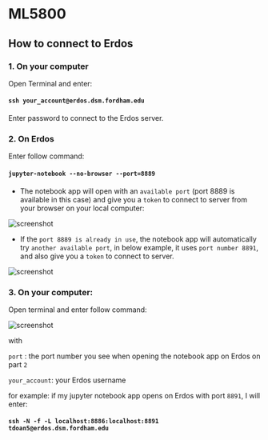 # ML5800

## How to connect to Erdos

### 1. On your computer
Open Terminal and enter:

#### `ssh your_account@erdos.dsm.fordham.edu` 

Enter password to connect to the Erdos server.

### 2. On Erdos

Enter follow command:

#### `jupyter-notebook --no-browser --port=8889`


* The notebook app will open with an `available port` (port 8889 is available in this case) and give you a `token` to connect to server from your browser on your local computer:


![screenshot](https://github.com/tdoan5/ML5800/blob/master/port8889_snapshot.png)


* If the `port 8889 is already in use`, the notebook app will automatically try `another available port`, in below example, it uses `port number 8891`, and also give you a `token` to connect to server.


![screenshot](https://github.com/tdoan5/ML5800/blob/master/port8891_snapshot.png)

### 3. On your computer:

Open terminal and enter follow command:

![screenshot](https://github.com/tdoan5/ML5800/blob/master/ssh_jpn.png)

with    

`port`        : the port number you see when opening the notebook app on Erdos on part `2`

`your_account`: your Erdos username 

for example: if my jupyter notebook app opens on Erdos with port `8891`, I will enter:

#### `ssh -N -f -L localhost:8886:localhost:8891 tdoan5@erdos.dsm.fordham.edu` 


